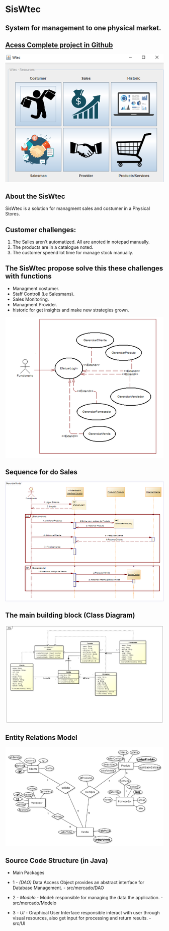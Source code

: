 # SisWtec
## System for management to one physical market.
## [Acess Complete project in Github](https://github.com/pablomelo-inf/Wtec)
 

![image info](./project/main.png)




## About the SisWtec
SisWtec is a solution for managment sales and costumer in a Physical Stores.
## Customer challenges:
1. The Salles aren't automatized. All are anoted in notepad manually.
2. The products are in a catalogue noted.
3. The customer speend lot time for manage stock manually.

## The SisWtec propose solve this these challenges with functions
* Managment costumer.
* Staff Controll (i.e Salesmans).
* Sales Monitoring.
* Managment Provider.
* historic for get insights and make new strategies grown.

![image info](./project/useCaseDiagram.png)

## Sequence for do Sales

![image info](./project/sequenceDiagramForSales.png)

## The main building block (Class Diagram)

![image info](./project/classDiagram.png)

## Entity Relations Model 

![image info](./project/RelacionEntityDiagram.png)

## Source Code Structure (in Java)
- Main Packages
- 1 - *(DAO)* Data Access Object 
       provides an abstract interface for Database Management.
       - src/mercado/DAO
       
- 2 -  *Modelo* - Model:
       responsible for managing the data the application.
       - src/mercado/Modelo
       
- 3 -  *UI* - Graphical User Interface
       responsible interact with user through visual resources, also get input for processing and return results.
       - src/UI


